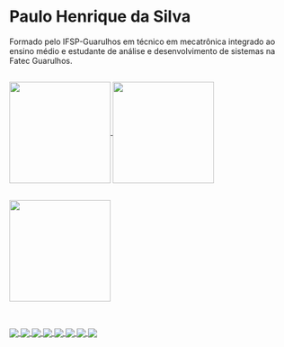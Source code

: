 # Paulo Henrique da Silva

Formado pelo IFSP-Guarulhos em técnico em mecatrônica integrado ao ensino médio e estudante de análise e desenvolvimento de sistemas na Fatec Guarulhos. 

##

<div>
  <a href="https://github.com/paulo-henrique-silva/github-readme-stats"/>
  <img align="center" height="180em" src="https://github-readme-stats.vercel.app/api?username=paulo-henrique-silva&show_icons=true&theme=codeSTACKr" />
  <img align="center" height="180em" src="https://github-readme-stats.vercel.app/api/top-langs/?username=paulo-henrique-silva&layout=compact&theme=codeSTACKr" />
</div>

##

<div>
  <img align="center" height="180em" src="https://github-profile-summary-cards.vercel.app/api/cards/profile-details?username=paulo-henrique-silva&theme=codeSTACKr" />
</div>

##

<div><br/>
  <img align="center" src="https://img.shields.io/badge/Spring-6DB33F?style=for-the-badge&logo=spring&logoColor=white" />
  <img align="center" src="https://img.shields.io/badge/Java-ED8B00?style=for-the-badge&logo=openjdk&logoColor=white" />
  <img align="center" src="https://img.shields.io/badge/C%23-239120?style=for-the-badge&logo=c-sharp&logoColor=white" />
  <img align="center" src="https://img.shields.io/badge/HTML5-E34F26?style=for-the-badge&logo=html5&logoColor=white" />
  <img align="center" src="https://img.shields.io/badge/CSS3-1572B6?style=for-the-badge&logo=css3&logoColor=white" />
  <img align="center" src="https://img.shields.io/badge/JavaScript-323330?style=for-the-badge&logo=javascript&logoColor=F7DF1E" />
  <img align="center" src="https://img.shields.io/badge/Bootstrap-563D7C?style=for-the-badge&logo=bootstrap&logoColor=white" />
  <img align="center" src="https://img.shields.io/badge/Figma-F24E1E?style=for-the-badge&logo=figma&logoColor=white" />
</div>

